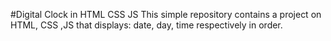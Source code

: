 #Digital Clock in HTML CSS JS
This simple repository contains a project on HTML, CSS ,JS that displays: date, day, time respectively in order.
